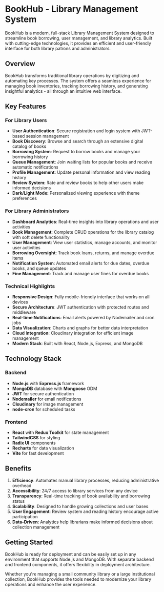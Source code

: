 # BookHub - Library Management System

BookHub is a modern, full-stack Library Management System designed to streamline book borrowing, user management, and library analytics. Built with cutting-edge technologies, it provides an efficient and user-friendly interface for both library patrons and administrators.

## Overview

BookHub transforms traditional library operations by digitizing and automating key processes. The system offers a seamless experience for managing book inventories, tracking borrowing history, and generating insightful analytics - all through an intuitive web interface.

## Key Features

### For Library Users
- **User Authentication**: Secure registration and login system with JWT-based session management
- **Book Discovery**: Browse and search through an extensive digital catalog of books
- **Borrowing System**: Request to borrow books and manage your borrowing history
- **Queue Management**: Join waiting lists for popular books and receive automatic notifications
- **Profile Management**: Update personal information and view reading history
- **Review System**: Rate and review books to help other users make informed decisions
- **Dark/Light Mode**: Personalized viewing experience with theme preferences

### For Library Administrators
- **Dashboard Analytics**: Real-time insights into library operations and user activities
- **Book Management**: Complete CRUD operations for the library catalog with soft delete functionality
- **User Management**: View user statistics, manage accounts, and monitor user activities
- **Borrowing Oversight**: Track book loans, returns, and manage overdue items
- **Notification System**: Automated email alerts for due dates, overdue books, and queue updates
- **Fine Management**: Track and manage user fines for overdue books

### Technical Highlights
- **Responsive Design**: Fully mobile-friendly interface that works on all devices
- **Secure Architecture**: JWT authentication with protected routes and middleware
- **Real-time Notifications**: Email alerts powered by Nodemailer and cron jobs
- **Data Visualization**: Charts and graphs for better data interpretation
- **Cloud Integration**: Cloudinary integration for efficient image management
- **Modern Stack**: Built with React, Node.js, Express, and MongoDB

## Technology Stack

### Backend
- **Node.js** with **Express.js** framework
- **MongoDB** database with **Mongoose** ODM
- **JWT** for secure authentication
- **Nodemailer** for email notifications
- **Cloudinary** for image management
- **node-cron** for scheduled tasks

### Frontend
- **React** with **Redux Toolkit** for state management
- **TailwindCSS** for styling
- **Radix UI** components
- **Recharts** for data visualization
- **Vite** for fast development

## Benefits

1. **Efficiency**: Automates manual library processes, reducing administrative overhead
2. **Accessibility**: 24/7 access to library services from any device
3. **Transparency**: Real-time tracking of book availability and borrowing status
4. **Scalability**: Designed to handle growing collections and user bases
5. **User Engagement**: Review system and reading history encourage active participation
6. **Data-Driven**: Analytics help librarians make informed decisions about collection management

## Getting Started

BookHub is ready for deployment and can be easily set up in any environment that supports Node.js and MongoDB. With separate backend and frontend components, it offers flexibility in deployment architecture.

Whether you're managing a small community library or a large institutional collection, BookHub provides the tools needed to modernize your library operations and enhance the user experience.